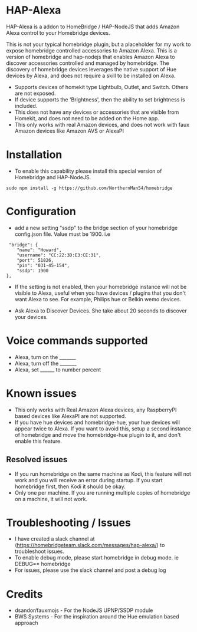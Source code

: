 
# HAP-Alexa

HAP-Alexa is a addon to HomeBridge / HAP-NodeJS that adds Amazon Alexa control to your Homebridge devices.

This is not your typical homebridge plugin, but a placeholder for my work to expose
homebridge controlled accessories to Amazon Alexa. This is a version of homebridge and hap-nodejs that enables
Amazon Alexa to discover accessories controlled and managed by homebridge. The discovery of homebridge devices
leverages the native support of Hue devices by Alexa, and does not require a skill to be installed on Alexa.

* Supports devices of homekit type Lightbulb, Outlet, and Switch.  Others are not exposed.
* If device supports the 'Brightness', then the ability to set brightness is included.
* This does not have any devices or accessories that are visible from Homekit,
and does not need to be added on the Home app.
* This only works with real Amazon devices, and does not work with faux Amazon devices like Amazon AVS or AlexaPI

# Installation

* To enable this capability please install this special version of Homebridge and HAP-NodeJS.

```
sudo npm install -g https://github.com/NorthernMan54/homebridge
```

# Configuration

* add a new setting "ssdp" to the bridge section of your homebridge config.json file. Value must be 1900. i.e

```
 "bridge": {
    "name": "Howard",
    "username": "CC:22:3D:E3:CE:31",
    "port": 51826,
    "pin": "031-45-154",
    "ssdp": 1900
},
```
* If the setting is not enabled, then your homebridge instance will not be visible to Alexa,  useful when you have devices / plugins that you don't want Alexa to see.  For example, Philips hue or Belkin wemo devices.

* Ask Alexa to Discover Devices.  She take about 20 seconds to discover your devices.

# Voice commands supported

* Alexa, turn on the _______
* Alexa, turn off the _______
* Alexa, set ______ to number percent

# Known issues

* This only works with Real Amazon Alexa devices, any RaspberryPI based devices like AlexaPI are not supported.
* If you have hue devices and homebridge-hue, your hue devices will appear twice to Alexa.  If you want to avoid this, setup a second instance of homebridge and move the homebridge-hue plugin to it, and don't enable this feature.

## Resolved issues

* If you run homebridge on the same machine as Kodi, this feature will not work and you will receive an error during startup. If you start homebridge first, then Kodi it should be okay.
* Only one per machine. If you are running multiple copies of homebridge on a machine, it will not work.

# Troubleshooting / Issues

* I have created a slack channel at (https://homebridgeteam.slack.com/messages/hap-alexa/) to troubleshoot issues.
* To enable debug mode, please start homebridge in debug mode. ie
  DEBUG=* homebridge
* For issues, please use the slack channel and post a debug log

# Credits

* dsandor/fauxmojs - For the NodeJS UPNP/SSDP module
* BWS Systems - For the inspiration around the Hue emulation based approach
